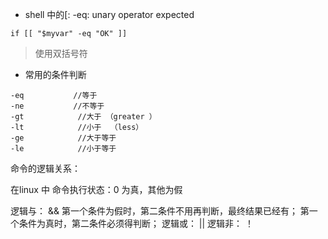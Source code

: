 * shell 中的[: -eq: unary operator expected
```
if [[ "$myvar" -eq "OK" ]]  
```
> 使用双括号符

* 常用的条件判断
```
-eq           //等于
-ne           //不等于
-gt            //大于 （greater ）
-lt            //小于  （less）
-ge            //大于等于
-le            //小于等于
```
命令的逻辑关系：

在linux 中 命令执行状态：0 为真，其他为假

逻辑与： &&
第一个条件为假时，第二条件不用再判断，最终结果已经有；
第一个条件为真时，第二条件必须得判断；
逻辑或： ||
逻辑非： ！
